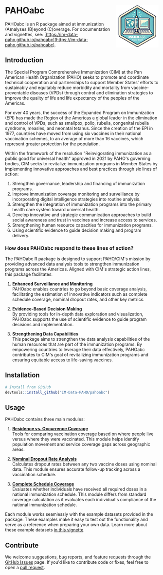 # PAHOabc <img src="man/figures/logo.png" align="right" height="138" />

PAHOabc is an R package aimed at immunization (A)nalyses (B)eyond (C)overage. For documentation and vignettes, see: [https://im-data-paho.github.io/pahoabc](https://im-data-paho.github.io/pahoabc).

## Introduction

The Special Program Comprehensive Immunization (CIM) at the Pan American Health Organization (PAHO) seeks to promote and coordinate technical cooperation and partnerships to support Member States' efforts to sustainably and equitably reduce morbidity and mortality from vaccine-preventable diseases (VPDs) through control and elimination strategies to improve the quality of life and life expectancy of the peoples of the Americas.

For over 40 years, the success of the Expanded Program on Immunization (EPI) has made the Region of the Americas a global leader in the elimination and control of VPDs, such as smallpox, polio, rubella, congenital rubella syndrome, measles, and neonatal tetanus. Since the creation of the EPI in 1977, countries have moved from using six vaccines in their national vaccination schemes, to an average of more than 16 vaccines, which represent greater protection for the population.

Within the framework of the resolution "Reinvigorating immunization as a public good for universal health" approved in 2021 by PAHO's governing bodies, CIM seeks to revitalize immunization programs in Member States by implementing innovative approaches and best practices through six lines of action:

1. Strengthen governance, leadership and financing of immunization programs.
2. Improve immunization coverage monitoring and surveillance by incorporating digital intelligence strategies into routine analysis.
3. Strengthen the integration of immunization programs into the primary health care system toward universal health.
4. Develop innovative and strategic communication approaches to build social awareness and trust in vaccines and increase access to services.
5. Strengthening human resource capacities for immunization programs.
6. Using scientific evidence to guide decision making and program delivery.

### How does PAHOabc respond to these lines of action?

The PAHOabc R package is designed to support PAHO/CIM's mission by providing advanced data analysis tools to strengthen immunization programs across the Americas. Aligned with CIM's strategic action lines, this package facilitates:

1. **Enhanced Surveillance and Monitoring**  
   PAHOabc enables countries to go beyond basic coverage analysis, facilitating the estimation of innovative indicators such as complete schedule coverage, nominal dropout rates, and other key metrics.

2. **Evidence-Based Decision Making**  
   By providing tools for in-depth data exploration and visualization, PAHOabc supports the use of scientific evidence to guide program decisions and implementation.

3. **Strengthening Data Capabilities**  
   This package aims to strengthen the data analysis capabilities of the human resources that are part of the immunization programs. By empowering countries to leverage their data effectively, PAHOabc contributes to CIM's goal of revitalizing immunization programs and ensuring equitable access to life-saving vaccines.

## Installation

```r
# Install from GitHub
devtools::install_github("IM-Data-PAHO/pahoabc")
```

## Usage

PAHOabc contains three main modules:

1. [**Residence vs. Occurrence Coverage**](https://im-data-paho.github.io/pahoabc/articles/residence_occurrence_en.html)  
   Tools for comparing vaccination coverage based on where people live versus where they were vaccinated. This module helps identify population movement and service coverage gaps across geographic areas.

2. [**Nominal Dropout Rate Analysis**](https://im-data-paho.github.io/pahoabc/articles/nominal_dropout_en.html)  
   Calculates dropout rates between any two vaccine doses using nominal data. This module ensures accurate follow-up tracking across a vaccination schedule.

3. [**Complete Schedule Coverage**](https://im-data-paho.github.io/pahoabc/articles/complete_schedule_en.html)  
   Evaluates whether individuals have received all required doses in a national immunization schedule. This module differs from standard coverage calculation as it evaluates each individual's compliance of the national immunization schedule.

Each module works seamlessly with the example datasets provided in the package. These examples make it easy to test out the functionality and serve as a reference when preparing your own data. Learn more about these example datasets [in this vignette](https://im-data-paho.github.io/pahoabc/articles/example_datasets_en.html).

## Contribute

We welcome suggestions, bug reports, and feature requests through the [GitHub Issues](https://github.com/IM-Data-PAHO/pahoabc/issues) page. If you'd like to contribute code or fixes, feel free to open a [pull request](https://github.com/IM-Data-PAHO/pahoabc/pulls). 
